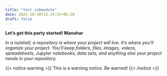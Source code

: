 ```yaml
---
title: "test submodule"
date: 2022-10-30T13:14:51+05:30
draft: false
---
```


**Let’s get this party started! Manohar**


*In a nutshell, a repository is where your project will live. It’s where you’ll organize your project. You’ll keep folders, files, images, videos, spreadsheets, Jupyter notebooks, data sets, and anything else your project needs in your repository.*

{{< notice warning >}}
This is a warning notice. Be warned!
{{< /notice >}}
